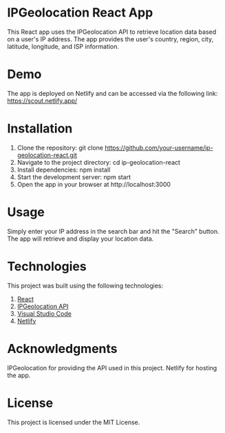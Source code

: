 # IPGeolocation React App

This React app uses the IPGeolocation API to retrieve location data based on a user's IP address. The app provides the user's country, region, city, latitude, longitude, and ISP information.

# Demo

The app is deployed on Netlify and can be accessed via the following link: https://scout.netlify.app/

# Installation

1. Clone the repository: git clone https://github.com/your-username/ip-geolocation-react.git
2. Navigate to the project directory: cd ip-geolocation-react
3. Install dependencies: npm install
4. Start the development server: npm start
5. Open the app in your browser at http://localhost:3000

# Usage

Simply enter your IP address in the search bar and hit the "Search" button. The app will retrieve and display your location data.

# Technologies

This project was built using the following technologies:

1. [React](https://reactjs.org/)
2. [IPGeolocation API](https://ipgeolocation.io/)
3. [Visual Studio Code](https://code.visualstudio.com/)
4. [Netlify](https://www.netlify.com/)

# Acknowledgments

IPGeolocation for providing the API used in this project.
Netlify for hosting the app.

# License

This project is licensed under the MIT License.

